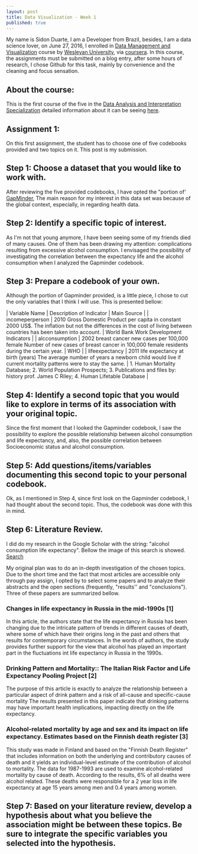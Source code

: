 ```yaml
---
layout: post
title: Data Visualization - Week 1
published: true
---
```


My name is Sidon Duarte, I am a Developer from Brazil, besides, I am a data science lover, on June 27, 2016, I enrolled in [Data Management and Visualization](https://www.coursera.org/learn/data-visualization) course by [Wesleyan University](http://www.wesleyan.edu/), via [coursera](https://www.coursera.org/). In this course, the assignments must be submitted on a blog entry, after some hours of research, I chose Github for this task, mainly by convenience and the cleaning and focus sensation.

## About the course:
This is the first course of the five in the [Data Analysis and Interpretation Specialization](https://www.coursera.org/specializations/data-analysis) detailed information about it can be seeing [here](https://www.coursera.org/learn/data-visualization#).

## Assignment 1:
On this first assignment, the student has to choose one of five codebooks provided and two topics on it. This post is my submission.

## Step 1: Choose a dataset that you would like to work with.
After reviewing the five provided codebooks, I have opted the "portion of' [GapMinder](https://d396qusza40orc.cloudfront.net/phoenixassets/data-management-visualization/GapMinder%20Codebook%20.pdf), The main reason for my interest in this data set was because of the global context, especially, in regarding health data.

## Step 2: Identify a specific topic of interest.
As I'm not that young anymore, I have been seeing some of my friends died of many causes. One of them has been drawing my attention: complications resulting from excessive alcohol consumption.
I envisaged the possibility of investigating the correlation between the expectancy life and the alcohol consumption when I  analyzed the Gapminder codebook.

## Step 3: Prepare a codebook of your own.
Although the portion of Gapminder provided, is a little piece, I chose to cut the only variables that I think I will use. This is presented bellow:

| Variable Name   | Description of Indicator | Main Source |
| incomeperperson | 2010 Gross Domestic Product per capita in constant 2000 US$. The inflation but not the differences in the cost of living between countries has been taken into account. | World Bank Work Development Indicators                                                                                                                              |
| alcconsumption  | 2002 breast cancer new cases per 100,000 female Number of new cases of breast cancer in 100,000 female residents during the certain year. | WHO                                              |
| lifeexpectancy  | 2011 life expectancy at birth (years) The average number of years a newborn child would live if current mortality patterns were to stay the same.                       | 1. Human Mortality Database; 2. World Population Prospects; 3. Publications and files by: history prof. James C Riley; 4. Human Lifetable Database |

## Step 4: Identify a second topic that you would like to explore in terms of its association with your original topic.
Since the first moment that I looked the Gapminder codebook, I saw the possibility to explore the possible relationship between alcohol consumption and life expectancy, and, also, the possible correlation between Socioeconomic status and alcohol consumption.

## Step 5: Add questions/items/variables documenting this second topic to your personal codebook.
Ok, as I mentioned in Step 4, since first look on the Gapminder codebook, I had thought about the second topic. Thus, the codebook was done with this in mind.


## Step 6: Literature Review.
I did do my research in the Google Scholar with the string: "alcohol consumption life expectancy". Bellow the image of this search is showed.
[Search](/images/search1.png)

My original plan was to do an in-depth investigation of the chosen topics. Due to the short time and the fact that most articles are accessible only through pay assign, I  opted by to select some papers and to analyze their abstracts and the open sections (frequently, "results'' and "conclusions"). Three of these papers are summarized bellow. 

### Changes in life expectancy in Russia in the mid-1990s [1]
In this article, the authors state that the life expectancy in Russia has been changing due to the intricate pattern of trends in different causes of death, where some of which have their origins long in the past and others that results for contemporary circumstances.  In the words of authors, the study provides further support for the view that alcohol has played an important part in the fluctuations int life expectancy in Russia in the 1990s.

### Drinking Pattern and Mortality:: The Italian Risk Factor and Life Expectancy Pooling Project [2]
The purpose of this article is exactly to analyze the relationship between a particular aspect of drink pattern and a risk of all-cause and specific-cause mortality The results presented in this paper indicate that drinking patterns may have important health implications, impacting directly on the life expectancy.

### Alcohol-related mortality by age and sex and its impact on life expectancy. Estimates based on the Finnish death register [3]
This study was made in Finland and based on the "Finnish Death Register" that includes information on both the underlying and contributory causes of death and it yields an individual-level estimate of the contribution of alcohol to mortality. The data for 1987-1993 are used to examine alcohol-related mortality by cause of death.
According to the results, 6% of all deaths were alcohol related. These deaths were responsible for a 2 year loss in life expectancy at age 15 years among men and 0.4 years among women.

## Step 7: Based on your literature review, develop a hypothesis about what you believe the association might be between these topics. Be sure to integrate the specific variables you selected into the hypothesis.



